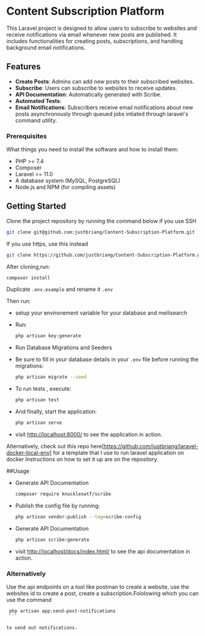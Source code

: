 # Content Subscription Platform

This Laravel project is designed to allow users to subscribe to websites and receive notifications via email whenever new posts are published. It includes functionalities for creating posts, subscriptions, and handling background email notifications.

## Features

- **Create Posts**: Admins can add new posts to their subscribed websites.
- **Subscribe**: Users can subscribe to websites to receive updates.
- **API Documentation**: Automatically generated with Scribe.
- **Automated Tests**: 
- **Email Notifications**: Subscribers receive email notifications about new posts asynchronously through queued jobs intiated through laravel's command utility.

### Prerequisites

What things you need to install the software and how to install them:

- PHP >= 7.4
- Composer
- Laravel >= 11.0
- A database system (MySQL, PostgreSQL)
- Node.js and NPM (for compiling assets)


## Getting Started

Clone the project repository by running the command below if you use SSH

```bash
git clone git@github.com:justbriang/Content-Subscription-Platform.git
```

If you use https, use this instead

```bash
git clone https://github.com/justbriang/Content-Subscription-Platform.git
```

After cloning,run:

```bash
composer install
```

Duplicate `.env.example` and rename it `.env`

Then run:

-   setup your environement variable for your database and meilisearch
-   Run:

    ```bash
    php artisan key:generate
    ```

-   Run Database Migrations and Seeders

-   Be sure to fill in your database details in your `.env` file before running the migrations:

    ```bash
    php artisan migrate --seed
    ```

-   To run tests , execute:

    ```bash
    php artisan test
    ```


-   And finally, start the application:

    ```bash
    php artisan serve
    ```

-   visit [http://localhost:8000/](http://localhost:8000/) to see the application in action.




Alternatively, check out this repo here[https://github.com/justbriang/laravel-docker-local-env] for a template that I use to run laravel application on docker
Instructions on how to set it up are on the repository.


##Usage

-  Generate API Documentation

    ```bash
    composer require knuckleswtf/scribe
    ```

-  Publish the config file by running:

    ```bash
    php artisan vendor:publish --tag=scribe-config
    ```

-  Generate API Documentation

    ```bash
    php artisan scribe:generate

    ```

-   visit [http://localhost/docs/index.html/](http://localhost/docs/index.html/) to see the api documentation in action.

### Alternatively

Use the api endpoints on a tool like postman to create a website, use the websites id to create a post, create a subscription.Fololowing which you can use the command 

   ```bash
    php artisan app:send-post-notifications 
    ```

to send out notifications.

